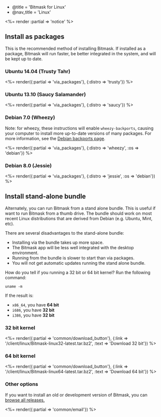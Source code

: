 - @title = 'Bitmask for Linux'
- @nav_title = 'Linux'

<%= render :partial => 'notice' %>

## Install as packages

This is the recommended method of installing Bitmask. If installed as a package, Bitmask will run faster, be better integrated in the system, and will be kept up to date.

### Ubuntu 14.04 (Trusty Tahr)

<%= render({:partial => 'via_packages'}, {:distro => 'trusty'}) %>

### Ubuntu 13.10 (Saucy Salamander)

<%= render({:partial => 'via_packages'}, {:distro => 'saucy'}) %>

### Debian 7.0 (Wheezy)

Note: for wheezy, these instructions will enable `wheezy-backports`, causing your computer to install more up-to-date versions of many packages. For more information, see the [Debian backports page](https://wiki.debian.org/Backports).

<%= render({:partial => 'via_packages'}, {:distro => 'wheezy', :os => 'debian'}) %>

### Debian 8.0 (Jessie)

<%= render({:partial => 'via_packages'}, {:distro => 'jessie', :os => 'debian'}) %>

## Install stand-alone bundle

Alternately, you can run Bitmask from a stand alone bundle. This is useful if want to run Bitmask from a thumb drive. The bundle should work on most recent Linux distributions that are derived from Debian (e.g. Ubuntu, Mint, etc).

There are several disadvantages to the stand-alone bundle:

* Installing via the bundle takes up more space.
* The Bitmask app will be less well integrated with the desktop environment.
* Running from the bundle is slower to start than via packages.
* You will not get automatic updates running the stand alone bundle.

How do you tell if you running a 32 bit or 64 bit kernel? Run the following command:

    uname -m

If the result is:

* `x86_64`, you have **64 bit**
* `i686`, you have **32 bit**
* `i386`, you have **32 bit**

### 32 bit kernel

<%= render({:partial => 'common/download_button'}, {:link => '/client/linux/Bitmask-linux32-latest.tar.bz2', :text => 'Download 32 bit'}) %>

### 64 bit kernel

<%= render({:partial => 'common/download_button'}, {:link => '/client/linux/Bitmask-linux64-latest.tar.bz2', :text => 'Download 64 bit'}) %>

### Other options

If you want to install an old or development version of Bitmask, you can [browse all releases.](/client/linux/)

<%= render({:partial => 'common/email'}) %>
